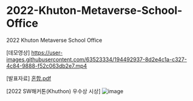 # 2022-Khuton-Metaverse-School-Office
2022 Khuton Metaverse School Office

[데모영상]
https://user-images.githubusercontent.com/63523334/194492937-8d2e4c1a-c327-4c84-9888-f52c063db2e7.mp4

[발표자료]
[혼합.pdf](https://github.com/SNG0407/2022-Khuton-Metaverse-School-Office/files/9731484/default.pdf)

[2022 SW해커톤(Khuthon) 우수상 시상]
![image](https://user-images.githubusercontent.com/63523334/222609880-47e2f8c9-515f-4e51-bb75-0c2996af5930.png)
